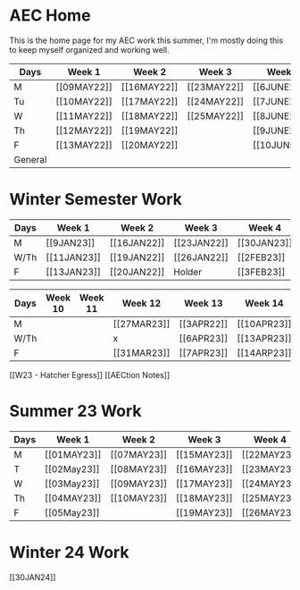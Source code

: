 # AEC Home
This is the home page for my AEC work this summer, I'm mostly doing this to keep myself organized and working well. 

| Days    | Week 1      | Week 2      | Week 3      | Week 5       | Week 6       | Week 7       | Week 8       | Week 9      | Week 10      |
| ------- | ----------- | ----------- | ----------- | ------------ | ------------ | ------------ | ------------ | ----------- | ------------ |
| M       | [[09MAY22]] | [[16MAY22]] | [[23MAY22]] | [[6JUNE22]]  | [[13JUNE22]] | [[20JUNE22]] | [[28JUNE22]] |             | [[11JULY22]] |
| Tu      | [[10MAY22]] | [[17MAY22]] | [[24MAY22]] | [[7JUNE22]]  | [[14JUNE22]] | [[21JUNE22]] | [[29JUNE22]] |             | [[12JULY22]] | 
| W       | [[11MAY22]] | [[18MAY22]] | [[25MAY22]] | [[8JUNE22]]  | [[15JUNE22]] | [[22JUNE22]] | [[30JUNE22]] |             |              |
| Th      | [[12MAY22]] | [[19MAY22]] |             | [[9JUNE22]]  | [[16JUNE22]] | [[23JUNE22]] |              | [[7JULY22]] |              |
| F       | [[13MAY22]] | [[20MAY22]] |             | [[10JUNE22]] | [[17JUNE22]] |              |              | [[8JULY22]] |              |
| General |             |             |             |              |              |              |              |             |              |

# Winter Semester Work
| Days | Week 1      | Week 2      | Week 3      | Week 4      | Week 5     | Week 6      | Week 7      | Week 9      | Week 10     |         |
| ---- | ----------- | ----------- | ----------- | ----------- | ---------- | ----------- | ----------- | ----------- | ----------- | ------- |
| M    | [[9JAN23]]  | [[16JAN22]] | [[23JAN22]] | [[30JAN23]] | [[6FEB23]] | [[13FEB23]] | [[20FEB23]] | [[6MAR23]]  | [[13MAR23]] | [[20MAR23]] | 
| W/Th | [[11JAN23]] | [[19JAN22]] | [[26JAN22]] | [[2FEB23]]  | [[9FEB23]] | [[16FEB23]] | [[23FEB23]] | [[10MAR23]] | [[16MAR23]] | [[23MAR23]]        |
| F    | [[13JAN23]] | [[20JAN22]] | Holder      | [[3FEB23]]  | Holder     |             |             |             |             |         |

| Days | Week 10 | Week 11 | Week 12     | Week 13    | Week 14     | Week 15     | Week 16     |
| ---- | ------- | ------- | ----------- | ---------- | ----------- | ----------- | ----------- |
| M    |         |         | [[27MAR23]] | [[3APR22]] | [[10APR23]] | [[17APR23]] | [[25APR23]] |
| W/Th |         |         | x           | [[6APR23]] | [[13APR23]] | [[20APR23]] | [[27APR23]] |
| F    |         |         | [[31MAR23]] | [[7APR23]] | [[14ARP23]] |             | [[28APR23]] | 
[[W23 - Hatcher Egress]]
[[AECtion Notes]]

# Summer 23 Work
| Days | Week 1      | Week 2      | Week 3      | Week 4      |
| ---- | ----------- | ----------- | ----------- | ----------- |
| M    | [[01MAY23]] | [[07MAY23]] | [[15MAY23]] | [[22MAY23]] |
| T    | [[02May23]] | [[08MAY23]] | [[16MAY23]] | [[23MAY23]] |
| W    | [[03May23]] | [[09MAY23]] | [[17MAY23]] | [[24MAY23]] |
| Th   | [[04MAY23]] | [[10MAY23]] | [[18MAY23]] | [[25MAY23]] |
| F    | [[05May23]] |             | [[19MAY23]] | [[26MAY23]] |

# Winter 24 Work
[[30JAN24]]
